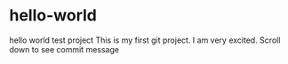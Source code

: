 # hello-world
hello world test project
This is my first git project.  I am very excited.
Scroll down to see commit message
